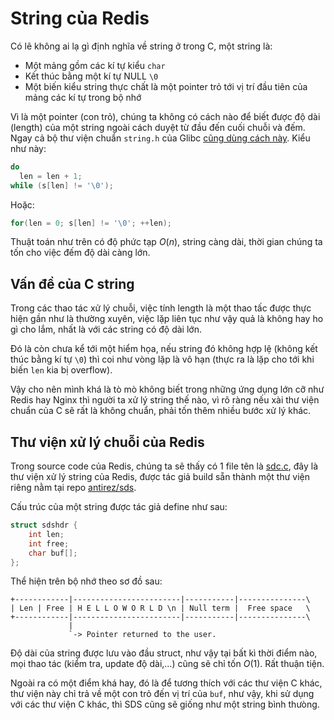 # String của Redis

Có lẽ không ai lạ gì định nghĩa về string ở trong C, một string là:

- Một mảng gồm các kí tự kiểu `char`
- Kết thúc bằng một kí tự NULL `\0`
- Một biến kiểu string thực chất là một pointer trỏ tới vị trí đầu tiên của mảng các kí tự trong bộ nhớ

Vì là một pointer (con trỏ), chúng ta không có cách nào để biết được độ dài (length) của một string ngoài cách duyệt từ đầu đến cuối chuỗi và đếm. Ngay cả bộ thư viện chuẩn `string.h` của Glibc [cũng dùng cách này](https://github.com/lattera/glibc/blob/a2f34833b1042d5d8eeb263b4cf4caaea138c4ad/string/strlen.c#L26). Kiểu như này:

```c
do
  len = len + 1;
while (s[len] != '\0');
```

Hoặc:

```c
for(len = 0; s[len] != '\0'; ++len);
```

Thuật toán như trên có độ phức tạp $O(n)$, string càng dài, thời gian chúng ta tốn cho việc đếm độ dài càng lớn.

## Vấn đề của C string

Trong các thao tác xử lý chuỗi, việc tính length là một thao tấc được thực hiện gần như là thường xuyên, việc lặp liên tục như vậy quả là không hay ho gì cho lắm, nhất là với các string có độ dài lớn.

Đó là còn chưa kể tới một hiểm họa, nếu string đó không hợp lệ (không kết thúc bằng kí tự `\0`) thì coi như vòng lặp là vô hạn (thực ra là lặp cho tới khi biến `len` kia bị overflow).

Vậy cho nên mình khá là tò mò không biết trong những ứng dụng lớn cỡ như Redis hay Nginx thì người ta xử lý string thế nào, vì rõ ràng nếu xài thư viện chuẩn của C sẽ rất là không chuẩn, phải tốn thêm nhiều bước xử lý khác.

## Thư viện xử lý chuỗi của Redis

Trong source code của Redis, chúng ta sẽ thấy có 1 file tên là [sdc.c](https://github.com/antirez/redis/blob/unstable/src/sds.c), đây là thư viện xử lý string của Redis, được tác giả build sẵn thành một thư viện riêng nằm tại repo [antirez/sds](https://github.com/antirez/sds).

Cấu trúc của một string được tác giả define như sau:

```c
struct sdshdr {
    int len;
    int free;
    char buf[];
};
```

Thể hiện trên bộ nhớ theo sơ đồ sau:

```
+------------|------------------------|-----------|---------------\
| Len | Free | H E L L O W O R L D \n | Null term |  Free space   \
+------------|------------------------|-----------|---------------\
             |
             `-> Pointer returned to the user.
```

Độ dài của string được lưu vào đầu struct, như vậy tại bất kì thời điểm nào, mọi thao tác (kiểm tra, update độ dài,...) cũng sẽ chỉ tốn $O(1)$. Rất thuận tiện.

Ngoài ra có một điểm khá hay, đó là để tương thích với các thư viện C khác, thư viện này chỉ trả về một con trỏ đến vị trí của `buf`, như vậy, khi sử dụng với các thư viện C khác, thì SDS cũng sẽ giống như một string bình thưòng.
